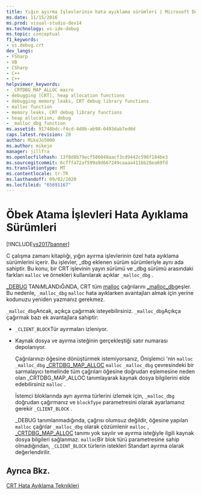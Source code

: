 ```yaml
---
title: Yığın ayırma Işlevlerinin hata ayıklama sürümleri | Microsoft Docs
ms.date: 11/15/2016
ms.prod: visual-studio-dev14
ms.technology: vs-ide-debug
ms.topic: conceptual
f1_keywords:
- vs.debug.crt
dev_langs:
- FSharp
- VB
- CSharp
- C++
- C++
helpviewer_keywords:
- _CRTDBG_MAP_ALLOC macro
- debugging [CRT], heap allocation functions
- debugging memory leaks, CRT debug library functions
- malloc function
- memory leaks, CRT debug library functions
- heap allocation, debug
- _malloc_dbg function
ms.assetid: 91748bdc-f4cd-4d8b-ab98-0493dab7ed0d
caps.latest.revision: 20
author: MikeJo5000
ms.author: mikejo
manager: jillfra
ms.openlocfilehash: 13f8d8b79ecf586048aacf3cd9442c596f184be3
ms.sourcegitcommit: 6cfffa72af599a9d667249caaaa411bb28ea69fd
ms.translationtype: MT
ms.contentlocale: tr-TR
ms.lasthandoff: 09/02/2020
ms.locfileid: "65691167"
---
```

# <a name="debug-versions-of-heap-allocation-functions"></a>Öbek Atama İşlevleri Hata Ayıklama Sürümleri
[!INCLUDE[vs2017banner](../includes/vs2017banner.md)]

C çalışma zamanı kitaplığı, yığın ayırma işlevlerinin özel hata ayıklama sürümlerini içerir. Bu işlevler, _dbg eklenen sürüm sürümleriyle aynı ada sahiptir. Bu konu, bir CRT işlevinin yayın sürümü ve _dbg sürümü arasındaki farkları `malloc` ve örnekleri kullanılarak açıklar `_malloc_dbg` .  
  
 [_DEBUG](https://msdn.microsoft.com/library/a9901568-4846-4731-a404-399d947e2e7a) TANıMLANDıĞıNDA, CRT tüm [malloc](https://msdn.microsoft.com/library/144fcee2-be34-4a03-bb7e-ed6d4b99eea0) çağrılarını [_malloc_dbg](https://msdn.microsoft.com/library/c97eca51-140b-4461-8bd2-28965b49ecdb)eşler. Bu nedenle, `_malloc_dbg` `malloc` hata ayıklarken avantajları almak için yerine kodunuzu yeniden yazmanız gerekmez.  
  
 `_malloc_dbg`Ancak, açıkça çağırmak isteyebilirsiniz. `_malloc_dbg`Açıkça çağırmak bazı ek avantajlara sahiptir:  
  
- `_CLIENT_BLOCK`Tür ayırmaları izleniyor.  
  
- Kaynak dosya ve ayırma isteğinin gerçekleştiği satır numarası depolanıyor.  
  
  Çağrılarınızı öğesine dönüştürmek istemiyorsanız, Önişlemci 'nin `malloc` `_malloc_dbg` [_CRTDBG_MAP_ALLOC](https://msdn.microsoft.com/library/435242b8-caea-4063-b765-4a608200312b) `malloc` `_malloc_dbg` çevresindeki bir sarmalayıcı temelinde tüm çağrıları öğesine doğrudan eşlemesine neden olan _CRTDBG_MAP_ALLOC tanımlayarak kaynak dosya bilgilerini elde edebilirsiniz `malloc` .  
  
  İstemci bloklarında ayrı ayırma türlerini izlemek için, `_malloc_dbg` doğrudan çağırmanız ve `blockType` parametresini olarak ayarlamanız gerekir `_CLIENT_BLOCK` .  
  
  _DEBUG tanımlanmadığında, çağrısı olumsuz değildir, öğesine yapılan `malloc` çağrılar `_malloc_dbg` olarak çözümlenir `malloc` , [_CRTDBG_MAP_ALLOC](https://msdn.microsoft.com/library/435242b8-caea-4063-b765-4a608200312b) tanımı yok sayılır ve ayırma isteğiyle ilgili kaynak dosya bilgileri sağlanmaz. `malloc`Bir blok türü parametresine sahip olmadığından, `_CLIENT_BLOCK` türlerin istekleri Standart ayırma olarak değerlendirilir.  
  
## <a name="see-also"></a>Ayrıca Bkz.  
 [CRT Hata Ayıklama Teknikleri](../debugger/crt-debugging-techniques.md)
